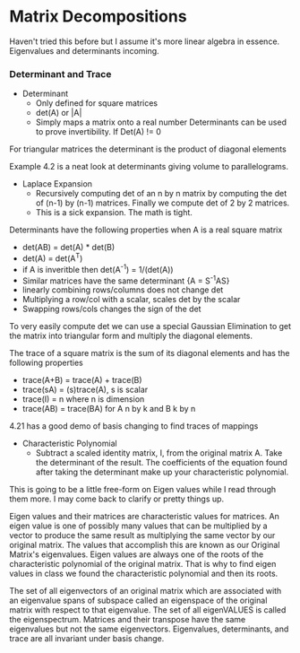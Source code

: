 # Matrix Decompositions

Haven't tried this before but I assume it's more linear algebra in essence. Eigenvalues
and determinants incoming.

### Determinant and Trace

* Determinant
  * Only defined for square matrices
  * det(A) or |A|
  * Simply maps a matrix onto a real number
Determinants can be used to prove invertibility. If Det(A) != 0 

For triangular matrices the determinant is the product of diagonal elements

Example 4.2 is a neat look at determinants giving volume to parallelograms.

* Laplace Expansion
  * Recursively computing det of an n by n matrix by computing the det of (n-1) by (n-1) matrices. Finally we compute det of 2 by 2 matrices.
  * This is a sick expansion. The math is tight.

Determinants have the following properties when A is a real square matrix

* det(AB) = det(A) * det(B)
* det(A) = det(A<sup>T</sup>)
* if A is inveritble then det(A<sup>-1</sup>) = 1/(det(A))
* Similar matrices have the same determinant {A = S<sup>-1</sup>AS}
* linearly combining rows/columns does not change det
* Multiplying a row/col with a scalar, scales det by the scalar
* Swapping rows/cols changes the sign of the det

To very easily compute det we can use a special Gaussian Elimination to get the matrix into triangular form and multiply the diagonal elements.

The trace of a square matrix is the sum of its diagonal elements and has the following properties

* trace(A+B) = trace(A) + trace(B)
* trace(sA) = (s)trace(A), s is scalar
* trace(I) = n where n is dimension
* trace(AB) = trace(BA) for A n by k and B k by n

4.21 has a good demo of basis changing to find traces of mappings

* Characteristic Polynomial
  * Subtract a scaled identity matrix, I, from the original matrix A. Take the determinant of the result. The coefficients of the equation found after taking the determinant make up your characteristic polynomial.

This is going to be a little free-form on Eigen values while I read through them more. I may come back to clarify or pretty things up.

Eigen values and their matrices are characteristic values for matrices. An eigen value is one of possibly many values that can be multiplied by a vector to produce the same result as multiplying the same vector by our original matrix. The values that accomplish this are known as our Original Matrix's eigenvalues. Eigen values are always one of the roots of the characteristic polynomial of the original matrix. That is why to find eigen values in class we found the characteristic polynomial and then its roots. 

The set of all eigenvectors of an original matrix which are associated with an eigenvalue spans of subspace called an eigenspace of the original matrix with respect to that eigenvalue. The set of all eigenVALUES is called the eigenspectrum. Matrices and their transpose have the same eigenvalues but not the same eigenvectors. Eigenvalues, determinants, and trace are all invariant under basis change. 
